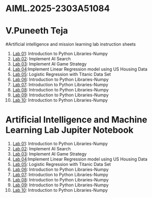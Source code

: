 # AIML.2025-2303A51084
# V.Puneeth Teja
#Artificial intelligence and mission learning lab instruction sheets
1. [Lab 01](https://github.com/2303a51084/AIML-2025/blob/main/AIML_A1.pdf): Introduction to Python Libraries-Numpy
2. [Lab 02](https://github.com/2303a51084/AIML-2025/blob/main/AIML_A2%20(1).pdf): Implement AI Search
3. [Lab 03](https://github.com/2303a51084/AIML-2025/blob/main/AIML_A3.pdf): Implement AI Game Strategy
4. [Lab 04](https://github.com/2303a51084/AIML-2025/blob/main/AIML_A4.pdf):Implement Linear Regression model using US Housing Data
5. [Lab 05](https://github.com/2303a51084/AIML-2025/blob/main/AIML_A5.pdf): Logistic Regression with Titanic Data Set
6. [Lab 06](): Introduction to Python Libraries-Numpy
7. [Lab 07](): Introduction to Python Libraries-Numpy
8. [Lab 08](): Introduction to Python Libraries-Numpy
9. [Lab 09](): Introduction to Python Libraries-Numpy
10. [Lab 10](): Introduction to Python Libraries-Numpy

# Artificial Intelligence and Machine Learning Lab Jupiter Notebook


1. [Lab 01](https://github.com/2303a51084/AIML-2025/blob/main/LAB_Assignment_01.ipynb): Introduction to Python Libraries-Numpy
2. [Lab 02](https://github.com/2303a51084/AIML-2025/blob/main/Lab_Assigment_02.ipynb): Implement AI Search
3. [Lab 03](https://github.com/2303a51084/AIML-2025/blob/main/LAB_Assignment_03.ipynb): Implement AI Game Strategy
4. [Lab 04](https://github.com/2303a51084/AIML-2025/blob/main/LAB_Assignment_04.ipynb):Implement Linear Regression model using US Housing Data
5. [Lab 05](https://github.com/2303a51084/AIML-2025/blob/main/Lab05_AIML.ipynb): Logistic Regression with Titanic Data Set
6. [Lab 06](): Introduction to Python Libraries-Numpy
7. [Lab 07](): Introduction to Python Libraries-Numpy
8. [Lab 08](): Introduction to Python Libraries-Numpy
9. [Lab 09](): Introduction to Python Libraries-Numpy
10. [Lab 10](): Introduction to Python Libraries-Numpy
